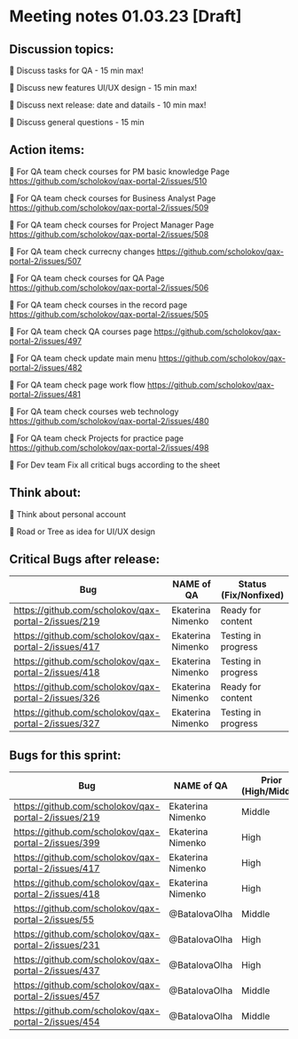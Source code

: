 # Meeting notes 01.03.23 [Draft] 

## Discussion topics: 

:black_square_button: Discuss tasks for QA - 15 min max!

:black_square_button: Discuss new features UI/UX design - 15 min max!

:black_square_button: Discuss next release: date and datails - 10 min max! 

:black_square_button: Discuss general questions - 15 min 


## Action items:

:black_square_button: For QA team  check courses for PM basic knowledge Page https://github.com/scholokov/qax-portal-2/issues/510 

:black_square_button: For QA team check courses for Business Analyst Page https://github.com/scholokov/qax-portal-2/issues/509 

:black_square_button: For QA team check courses for Project Manager Page https://github.com/scholokov/qax-portal-2/issues/508 

:black_square_button: For QA team check currecny changes https://github.com/scholokov/qax-portal-2/issues/507 

:black_square_button: For QA team check courses for QA Page https://github.com/scholokov/qax-portal-2/issues/506 

:black_square_button: For QA team check courses in the record page https://github.com/scholokov/qax-portal-2/issues/505 

:black_square_button: For QA team check QA courses page https://github.com/scholokov/qax-portal-2/issues/497 

:black_square_button: For QA team check update main menu https://github.com/scholokov/qax-portal-2/issues/482

:black_square_button: For QA team check page work flow https://github.com/scholokov/qax-portal-2/issues/481 

:black_square_button: For QA team check courses web technology https://github.com/scholokov/qax-portal-2/issues/480 

:black_square_button: For QA team check Projects for practice page https://github.com/scholokov/qax-portal-2/issues/498 

:black_square_button: For Dev team Fix all critical bugs according to the sheet   

## Think about:  

:black_square_button: Think about personal account 

:black_square_button: Road or Tree as idea for UI/UX design  

## Critical Bugs after release:  

| Bug                |   NAME of QA   | Status (Fix/Nonfixed) |
|---------------------|---------|------| 
|https://github.com/scholokov/qax-portal-2/issues/219|Ekaterina Nimenko |  Ready for content |
|https://github.com/scholokov/qax-portal-2/issues/417|Ekaterina Nimenko | Testing in progress|
|https://github.com/scholokov/qax-portal-2/issues/418|Ekaterina Nimenko | Testing in progress | 
|https://github.com/scholokov/qax-portal-2/issues/326|Ekaterina Nimenko | Ready for content |
|https://github.com/scholokov/qax-portal-2/issues/327|Ekaterina Nimenko |Testing in progress |  

## Bugs for this sprint: 
| Bug                |   NAME of QA   | Prior (High/Middle)|Status  |
|--------------------|----------------|----------| -------------|
| https://github.com/scholokov/qax-portal-2/issues/219|Ekaterina Nimenko| Middle  | Ready for content | 
| https://github.com/scholokov/qax-portal-2/issues/399|Ekaterina Nimenko| High    | Ready for content |
| https://github.com/scholokov/qax-portal-2/issues/417|Ekaterina Nimenko| High    | Testing in progress |
| https://github.com/scholokov/qax-portal-2/issues/418|Ekaterina Nimenko| High    | Testing in progress|
| https://github.com/scholokov/qax-portal-2/issues/55 |@BatalovaOlha| Middle  | Ready for documentation |
| https://github.com/scholokov/qax-portal-2/issues/231|@BatalovaOlha| High    | Ready for review |
| https://github.com/scholokov/qax-portal-2/issues/437|@BatalovaOlha| High    | Need more info |
| https://github.com/scholokov/qax-portal-2/issues/457|@BatalovaOlha| Middle  | Ready for documentation |
| https://github.com/scholokov/qax-portal-2/issues/454|@BatalovaOlha| Middle  | Ready for Dev|
